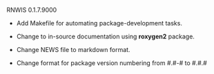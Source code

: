 RNWIS 0.1.7.9000

- Add Makefile for automating package-development tasks.

- Change to in-source documentation using **roxygen2** package.

- Change NEWS file to markdown format.

- Change format for package version numbering from #.#-# to #.#.#
